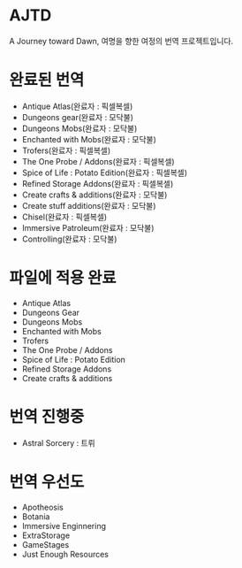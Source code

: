 # AJTD
A Journey toward Dawn, 여명을 향한 여정의 번역 프로젝트입니다.

# 완료된 번역
 - Antique Atlas(완료자 : 픽셀복셀)
 - Dungeons gear(완료자 : 모닥불)
 - Dungeons Mobs(완료자 : 모닥불)
 - Enchanted with Mobs(완료자 : 모닥불)
 - Trofers(완료자 : 픽셀복셀)
 - The One Probe / Addons(완료자 : 픽셀복셀)
 - Spice of Life : Potato Edition(완료자 : 픽셀복셀)
 - Refined Storage Addons(완료자 : 픽셀복셀)
 - Create crafts & additions(완료자 : 모닥불)
 - Create stuff additions(완료자 : 모닥불)
 - Chisel(완료자 : 픽셀복셀)
 - Immersive Patroleum(완료자 : 모닥불)
 - Controlling(완료자 : 모닥불)

# 파일에 적용 완료
 - Antique Atlas
 - Dungeons Gear
 - Dungeons Mobs
 - Enchanted with Mobs
 - Trofers
 - The One Probe / Addons
 - Spice of Life : Potato Edition
 - Refined Storage Addons
 - Create crafts & additions

# 번역 진행중
 - Astral Sorcery : 트뤼

# 번역 우선도
 - Apotheosis
 - Botania
 - Immersive Enginnering
 - ExtraStorage
 - GameStages
 - Just Enough Resources
